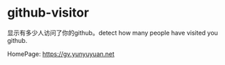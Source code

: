 # github-visitor
显示有多少人访问了你的github。detect how many people have visited you github.

HomePage: https://gv.yunyuyuan.net
